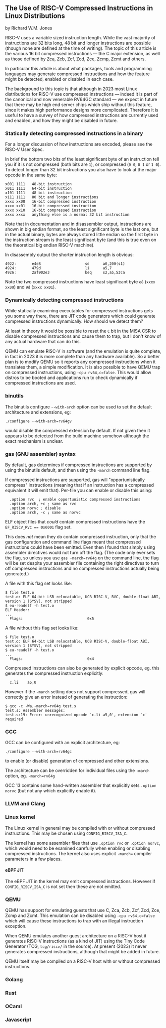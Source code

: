 ## The Use of RISC-V Compressed Instructions in Linux Distributions

by Richard W.M. Jones


RISC-V uses a variable sized instruction length.  While the vast
majority of instructions are 32 bits long, 48 bit and longer
instructions are possible (though none are defined at the time of
writing).  The topic of this article is the various 16 bit compressed
instructions — the C major extension, as well as those defined by Zca,
Zcb, Zcf, Zcd, Zce, Zcmp, Zcmt and others.

In particular this article is about what packages, tools and
programming languages may generate compressed instructions and how the
feature might be detected, enabled or disabled in each case.

The background to this topic is that although in 2023 most Linux
distributions for RISC-V use compressed instructions — indeed it is
part of the canonical and now venerable RV64GC standard — we expect in
future that there may be high end server chips which ship without this
feature, since it makes high performance designs more complicated.
Therefore it is useful to have a survey of how compressed instructions
are currently used and enabled, and how they might be disabled in
future.


### Statically detecting compressed instructions in a binary

For a longer discussion of how instructions are encoded, please see
the RISC-V User Spec.

In brief the bottom two bits of the least significant byte of an
instruction tell you if it is not compressed (both bits are `1`), or
compressed (`0 0`, `0 1` or `1 0`).  To detect longer than 32 bit
instructions you also have to look at the major opcode in the same
byte:

```
x001 1111   48-bit instruction
x011 1111   64-bit instruction
x101 1111   48 bit instruction
x111 1111   80 bit and longer instructions
xxxx xx00   16-bit compressed instruction
xxxx xx01   16-bit compressed instruction
xxxx xx10   16-bit compressed instruction
xxxx xxxx   anything else is a normal 32 bit instruction
```

Note that in documentation and in disassembler output, instructions
are shown in big endian format, so the least significant byte is the
last one, but in the actual binary, bytes are always stored little
endian so the first byte in the instruction stream is the least
significant byte (and this is true even on the theoretical big endian
RISC-V machine).

In disassembly output the shorter instruction length is obvious:

```
4922:       e4e8                    sd      a0,200(s1)
4924:       479d                    li      a5,7
4926:       2af902e3                beq     s2,a5,53ca
```

Note the two compressed instructions have least significant byte `e8`
(`xxxx xx00`) and `9d` (`xxxx xx01`).


### Dynamically detecting compressed instructions

While statically examining executables for compressed instructions
gets you some way there, there are JIT code generators which could
generate compressed instructions dynamically.  How should we detect
them?

At least in theory it would be possible to reset the `C` bit in the
MISA CSR to disable compressed instructions and cause them to trap,
but I don't know of any actual hardware that can do this.

QEMU can emulate RISC-V in software (and the emulation is quite
complete, in fact in 2023 it is more complete than any hardware
available).  So a better plan is to modify QEMU so it reports any
compressed instructions when it translates them, a simple
modification.  It is also possible to have QEMU trap on compressed
instructions, using `-cpu rv64,c=false`.  This would allow distros to
be booted and applications run to check dynamically if compressed
instructions are used.


### binutils

The binutils configure `--with-arch` option can be used to set the
default architecture and extensions, eg:

```
./configure --with-arch=rv64gv
```

would disable the compressed extension by default.  If not given then
it appears to be detected from the build machine somehow although the
exact mechanism is unclear.


### gas (GNU assembler) syntax

By default, gas determines if compressed instructions are supported by
using the binutils default, and then using the `-march` command line
flag.

If compressed instructions are supported, gas will "opportunistically
compress" instructions (meaning that if an instruction has a
compressed equivalent it will emit that).  Per-file you can enable or
disable this using:

```
  .option rvc  ; enable opportunistic compressed instructions
  .option arch, +c ; same as rvc
  .option norvc ; disable
  .option arch, -c ; same as norvc
```

ELF object files that *could* contain compressed instructions have the
`EF_RISCV_RVC == 0x0001` flag set.

This does *not* mean they do contain compressed instruction, only that
the gas configuration and command line flags meant that compressed
instructions could have been emitted.  Even then I found that simply
using assembler directives would not turn off the flag.  (The code
only ever sets the flag, so unless you use `gas -march=rv64g` on the
command line, the flag will be set despite your assembler file
containing the right directives to turn off compressed instructions
and no compressed instructions actually being generated.)

A file with this flag set looks like:

```
$ file test.o
test.o: ELF 64-bit LSB relocatable, UCB RISC-V, RVC, double-float ABI, version 1 (SYSV), not stripped
$ eu-readelf -h test.o
ELF Header:
...
  Flags:                             0x5
```

A file without this flag set looks like:

```
$ file test.o
test.o: ELF 64-bit LSB relocatable, UCB RISC-V, double-float ABI, version 1 (SYSV), not stripped
$ eu-readelf -h test.o
...
  Flags:                             0x4
```

Compressed instructions can also be generated by explicit opcode, eg.
this generates the compressed instruction explicitly:

```
  c.li    a5,0
```

However if the `-march` setting does not support compressed, gas will
correctly give an error instead of generating the instruction:

```
$ gcc -c -Wa,-march=rv64g test.s
test.s: Assembler messages:
test.s:19: Error: unrecognized opcode `c.li a5,0', extension `c' required
```

### GCC

GCC can be configured with an explicit architecture, eg:

```
./configure --with-arch=rv64gc
```

to enable (or disable) generation of compressed and other extensions.

The architecture can be overridden for individual files using the
`-march` option, eg. `-march=rv64g`

GCC 13 contains some hand-written assembler that explicitly sets
`.option norvc` (but not any which explicitly enable it).


### LLVM and Clang





### Linux kernel

The Linux kernel in general may be compiled with or without compressed
instructions.  This may be chosen using `CONFIG_RISCV_ISA_C`.

The kernel has some assembler files that use `.option rvc` or `.option
norvc`, which would need to be examined carefully when enabling or
disabling compressed instructions.  The kernel also uses explicit
`-march=` compiler parameters in a few places.

#### eBPF JIT

The eBPF JIT in the kernel may emit compressed instructions.  However
if `CONFIG_RISCV_ISA_C` is not set then these are not emitted.


### QEMU

QEMU has support for emulating guests that use C, Zca, Zcb, Zcf, Zcd,
Zce, Zcmp and Zcmt.  This emulation can be disabled using `-cpu
rv64,c=false` which will cause these instructions to trap with an
illegal instruction exception.

When QEMU emulates another guest architecture on a RISC-V host it
generates RISC-V instructions (as a kind of JIT) using the Tiny Code
Generator (TCG, `tcg/riscv/` in the source).  At present (2023) it
never generates compressed instructions, although that might be added
in future.

QEMU itself may be compiled on a RISC-V host with or without
compressed instructions.


### Golang


### Rust


### OCaml


### Javascript
